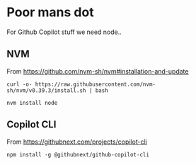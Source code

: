 # Poor mans dot

For Github Copilot stuff we need node..

## NVM
From https://github.com/nvm-sh/nvm#installation-and-update
```
curl -o- https://raw.githubusercontent.com/nvm-sh/nvm/v0.39.3/install.sh | bash
```

```
nvm install node
```

## Copilot CLI
From https://githubnext.com/projects/copilot-cli
```
npm install -g @githubnext/github-copilot-cli
```




